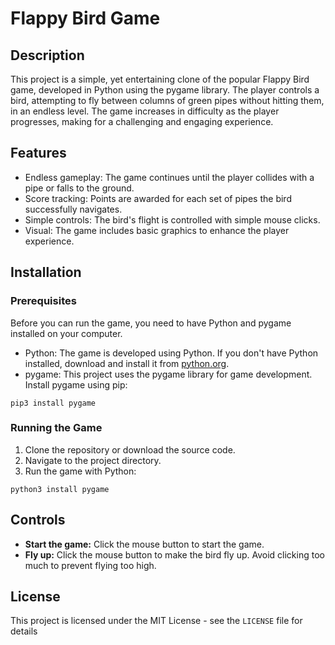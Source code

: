 
# Flappy Bird Game

## Description

This project is a simple, yet entertaining clone of the popular Flappy Bird game, developed in Python using the pygame library. The player controls a bird, attempting to fly between columns of green pipes without hitting them, in an endless level. The game increases in difficulty as the player progresses, making for a challenging and engaging experience.

## Features

-   Endless gameplay: The game continues until the player collides with a pipe or falls to the ground.
-   Score tracking: Points are awarded for each set of pipes the bird successfully navigates.
-   Simple controls: The bird's flight is controlled with simple mouse clicks.
-   Visual: The game includes basic graphics to enhance the player experience.

## Installation

### Prerequisites

Before you can run the game, you need to have Python and pygame installed on your computer.

-   Python: The game is developed using Python. If you don't have Python installed, download and install it from [python.org](https://www.python.org/downloads/).
-   pygame: This project uses the pygame library for game development. Install pygame using pip:

   ```````` 
   pip3 install pygame
   ````````

### Running the Game

1.  Clone the repository or download the source code.
2.  Navigate to the project directory.
3.  Run the game with Python:

   ```````` 
   python3 install pygame
   ````````

## Controls

-   **Start the game:** Click the mouse button to start the game.
-   **Fly up:** Click the mouse button to make the bird fly up. Avoid clicking too much to prevent flying too high.

## License

This project is licensed under the MIT License - see the `LICENSE` file for details
